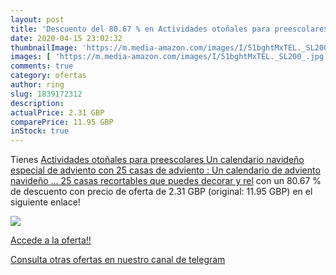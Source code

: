 ```yaml
---
layout: post
title: 'Descuento del 80.67 % en Actividades otoñales para preescolares  '
date: 2020-04-15 23:02:32
thumbnailImage: 'https://m.media-amazon.com/images/I/51bghtMxTEL._SL200_.jpg'
images: [ 'https://m.media-amazon.com/images/I/51bghtMxTEL._SL200_.jpg' ]
comments: true
category: ofertas
author: ring
slug: 1839172312
description:
actualPrice: 2.31 GBP
comparePrice: 11.95 GBP
inStock: true
---
```


Tienes [Actividades otoñales para preescolares  Un calendario navideño especial de adviento con 25 casas de adviento : Un calendario de adviento navideño ... 25 casas recortables que puedes decorar y rel](https://www.amazon.co.uk/dp/1839172312/?tag=redken01-21) con un 80.67 % de descuento con precio de oferta de 2.31 GBP (original: 11.95 GBP) en el siguiente enlace!

[![](https://m.media-amazon.com/images/I/51bghtMxTEL._SL200_.jpg)](https://www.amazon.co.uk/dp/1839172312/?tag=redken01-21)

[Accede a la oferta!!](https://www.amazon.co.uk/dp/1839172312/?tag=redken01-21)

[Consulta otras ofertas en nuestro canal de telegram](https://t.me/s/ofertas25)
